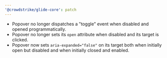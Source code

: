 ```yaml
---
'@crowdstrike/glide-core': patch
---
```


- Popover no longer dispatches a "toggle" event when disabled and opened programmatically.
- Popover no longer sets its `open` attribute when disabled and its target is clicked.
- Popover now sets `aria-expanded="false"` on its target both when initially open but disabled and when initially closed and enabled.
